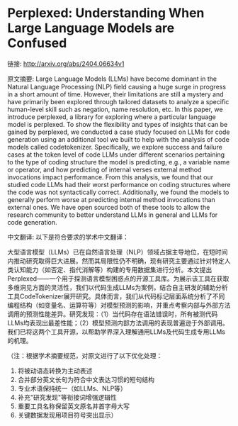 # Perplexed: Understanding When Large Language Models are Confused

链接: http://arxiv.org/abs/2404.06634v1

原文摘要:
Large Language Models (LLMs) have become dominant in the Natural Language
Processing (NLP) field causing a huge surge in progress in a short amount of
time. However, their limitations are still a mystery and have primarily been
explored through tailored datasets to analyze a specific human-level skill such
as negation, name resolution, etc. In this paper, we introduce perplexed, a
library for exploring where a particular language model is perplexed. To show
the flexibility and types of insights that can be gained by perplexed, we
conducted a case study focused on LLMs for code generation using an additional
tool we built to help with the analysis of code models called codetokenizer.
Specifically, we explore success and failure cases at the token level of code
LLMs under different scenarios pertaining to the type of coding structure the
model is predicting, e.g., a variable name or operator, and how predicting of
internal verses external method invocations impact performance. From this
analysis, we found that our studied code LLMs had their worst performance on
coding structures where the code was not syntactically correct. Additionally,
we found the models to generally perform worse at predicting internal method
invocations than external ones. We have open sourced both of these tools to
allow the research community to better understand LLMs in general and LLMs for
code generation.

中文翻译:
以下是符合要求的学术中文翻译：

大型语言模型（LLMs）已在自然语言处理（NLP）领域占据主导地位，在短时间内推动研究取得巨大进展。然而其局限性仍不明确，现有研究主要通过针对特定人类认知能力（如否定、指代消解等）构建的专用数据集进行分析。本文提出Perplexed——一个用于探测语言模型困惑点的开源工具库。为展示该工具在获取多维洞见方面的灵活性，我们以代码生成LLMs为案例，结合自主研发的辅助分析工具CodeTokenizer展开研究。具体而言，我们从代码标记层面系统分析了不同编程结构（如变量名、运算符等）对模型预测的影响，并重点考察内部与外部方法调用的预测性能差异。研究发现：（1）当代码存在语法错误时，所有被测代码LLMs均表现出最差性能；（2）模型预测内部方法调用的表现普遍逊于外部调用。我们已将这两个工具开源，以帮助学界深入理解通用LLMs及代码生成专用LLMs的机理。

（注：根据学术摘要规范，对原文进行了以下优化处理：
1. 将被动语态转换为主动表述
2. 合并部分英文长句为符合中文表达习惯的短句结构
3. 专业术语保持统一（如LLMs、NLP等）
4. 补充"研究发现"等衔接词增强逻辑性
5. 重要工具名称保留英文原名并首字母大写
6. 关键数据发现用项目符号突出显示）
